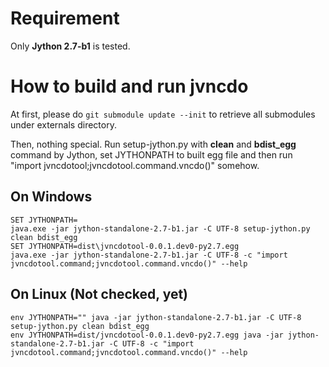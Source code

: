 # Requirement

Only **Jython 2.7-b1** is tested.

# How to build and run jvncdo  
At first, please do `git submodule update --init` to retrieve all submodules under externals directory.

Then, nothing special. Run setup-jython.py with **clean** and **bdist_egg** command by Jython, set JYTHONPATH to built egg file and then run "import jvncdotool;jvncdotool.command.vncdo()" somehow.

## On Windows  

```
SET JYTHONPATH=
java.exe -jar jython-standalone-2.7-b1.jar -C UTF-8 setup-jython.py clean bdist_egg
SET JYTHONPATH=dist\jvncdotool-0.0.1.dev0-py2.7.egg
java.exe -jar jython-standalone-2.7-b1.jar -C UTF-8 -c "import jvncdotool.command;jvncdotool.command.vncdo()" --help
```

## On Linux (Not checked, yet)  

```
env JYTHONPATH="" java -jar jython-standalone-2.7-b1.jar -C UTF-8 setup-jython.py clean bdist_egg
env JYTHONPATH=dist/jvncdotool-0.0.1.dev0-py2.7.egg java -jar jython-standalone-2.7-b1.jar -C UTF-8 -c "import jvncdotool.command;jvncdotool.command.vncdo()" --help
```
